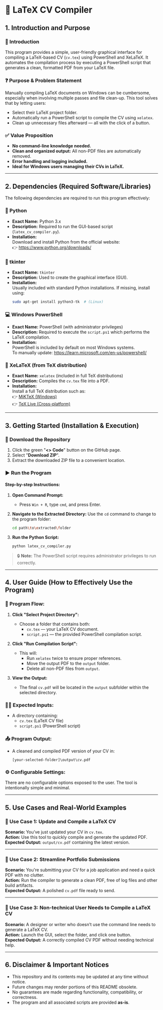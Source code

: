 # 📄 LaTeX CV Compiler

## 1. Introduction and Purpose

### 🎯 Introduction  
This program provides a simple, user-friendly graphical interface for compiling a LaTeX-based CV (`cv.tex`) using PowerShell and XeLaTeX. It automates the compilation process by executing a PowerShell script that generates a clean, formatted PDF from your LaTeX file.

### ❓ Purpose & Problem Statement  
Manually compiling LaTeX documents on Windows can be cumbersome, especially when involving multiple passes and file clean-up. This tool solves that by letting users:

- Select their LaTeX project folder.
- Automatically run a PowerShell script to compile the CV using `xelatex`.
- Clean up unnecessary files afterward — all with the click of a button.

### ✅ Value Proposition  
- **No command-line knowledge needed.**  
- **Clean and organized output:** All non-PDF files are automatically removed.  
- **Error handling and logging included.**  
- **Ideal for Windows users managing their CVs in LaTeX.**

---

## 2. Dependencies (Required Software/Libraries)

The following dependencies are required to run this program effectively:

### 🐍 Python
- **Exact Name:** Python 3.x  
- **Description:** Required to run the GUI-based script (`latex_cv_compiler.py`).  
- **Installation:**  
  Download and install Python from the official website:  
  👉 https://www.python.org/downloads/

### 🧰 tkinter
- **Exact Name:** `tkinter`  
- **Description:** Used to create the graphical interface (GUI).  
- **Installation:**  
  Usually included with standard Python installations. If missing, install using:  
  ```bash
  sudo apt-get install python3-tk  # (Linux)
  ```

### 💻 Windows PowerShell
- **Exact Name:** PowerShell (with administrator privileges)  
- **Description:** Required to execute the `script.ps1` which performs the LaTeX compilation.  
- **Installation:**  
  PowerShell is included by default on most Windows systems.  
  To manually update: https://learn.microsoft.com/en-us/powershell/

### 🧾 XeLaTeX (from TeX distribution)
- **Exact Name:** `xelatex` (included in full TeX distributions)  
- **Description:** Compiles the `cv.tex` file into a PDF.  
- **Installation:**  
  Install a full TeX distribution such as:  
  👉 [MiKTeX (Windows)](https://miktex.org/download)  
  👉 [TeX Live (Cross-platform)](https://www.tug.org/texlive/)

---

## 3. Getting Started (Installation & Execution)

### 🔽 Download the Repository
1. Click the green "**<> Code**" button on the GitHub page.  
2. Select "**Download ZIP**".  
3. Extract the downloaded ZIP file to a convenient location.

### ▶️ Run the Program

#### Step-by-step Instructions:

1. **Open Command Prompt:**
   - Press `Win + R`, type `cmd`, and press Enter.

2. **Navigate to the Extracted Directory:**
   Use the `cd` command to change to the program folder:  
   ```bash
   cd path\to\extracted\folder
   ```

3. **Run the Python Script:**
   ```bash
   python latex_cv_compiler.py
   ```

> 🔒 **Note:** The PowerShell script requires administrator privileges to run correctly.

---

## 4. User Guide (How to Effectively Use the Program)

### 🧭 Program Flow:

1. **Click "Select Project Directory":**  
   - Choose a folder that contains both:
     - `cv.tex` — your LaTeX CV document.
     - `script.ps1` — the provided PowerShell compilation script.

2. **Click "Run Compilation Script":**  
   - This will:
     - Run `xelatex` twice to ensure proper references.
     - Move the output PDF to the `output` folder.
     - Delete all non-PDF files from `output`.

3. **View the Output:**
   - The final `cv.pdf` will be located in the `output` subfolder within the selected directory.

### 🧑‍💻 Expected Inputs:
- A directory containing:
  - `cv.tex` (LaTeX CV file)
  - `script.ps1` (PowerShell script)

### 📤 Program Output:
- A cleaned and compiled PDF version of your CV in:
  ```
  [your-selected-folder]\output\cv.pdf
  ```

### ⚙️ Configurable Settings:
There are no configurable options exposed to the user. The tool is intentionally simple and minimal.

---

## 5. Use Cases and Real-World Examples

### 📌 Use Case 1: Update and Compile a LaTeX CV
**Scenario:** You’ve just updated your CV in `cv.tex`.  
**Action:** Use this tool to quickly compile and generate the updated PDF.  
**Expected Output:** `output/cv.pdf` containing the latest version.

---

### 📌 Use Case 2: Streamline Portfolio Submissions
**Scenario:** You're submitting your CV for a job application and need a quick PDF with no clutter.  
**Action:** Run the compiler to generate a clean PDF, free of log files and other build artifacts.  
**Expected Output:** A polished `cv.pdf` file ready to send.

---

### 📌 Use Case 3: Non-technical User Needs to Compile a LaTeX CV
**Scenario:** A designer or writer who doesn’t use the command line needs to generate a LaTeX CV.  
**Action:** Launch the GUI, select the folder, and click one button.  
**Expected Output:** A correctly compiled CV PDF without needing technical help.

---

## 6. Disclaimer & Important Notices

- This repository and its contents may be updated at any time without notice.  
- Future changes may render portions of this README obsolete.  
- No guarantees are made regarding functionality, compatibility, or correctness.  
- The program and all associated scripts are provided **as-is**.
